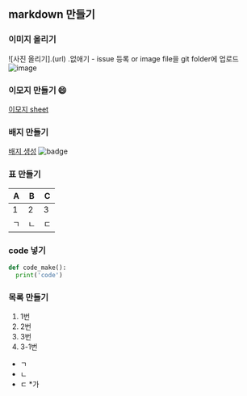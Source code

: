 ## markdown 만들기
### 이미지 올리기
![사진 올리기].(url) .없애기 - issue 등록 or image file을 git folder에 업로드
![image](https://user-images.githubusercontent.com/81370878/192134955-8d7139c2-79c2-4f4c-8342-2fb560b4100c.png)

### 이모지 만들기 :smile:
[이모지 sheet](https://www.webfx.com/tools/emoji-cheat-sheet/)

### 배지 만들기
[배지 생성](https://shields.io/)
![badge](https://img.shields.io/badge/license-MIT-brightgreen)

### 표 만들기
A|B|C
---|---|---
1|2|3
ㄱ|ㄴ|ㄷ

### code 넣기
```python
def code_make():
  print('code')
```

### 목록 만들기
1. 1번
2. 2번
3. 3번
  1. 3-1번

* ㄱ
* ㄴ
* ㄷ
    *가
